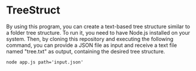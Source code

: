 # TreeStruct
By using this program, you can create a text-based tree structure similar to a folder tree structure. To run it, you need to have Node.js installed on your system. Then, by cloning this repository and executing the following command, you can provide a JSON file as input and receive a text file named "tree.txt" as output, containing the desired tree structure.
```shell
node app.js path='input.json'
```
